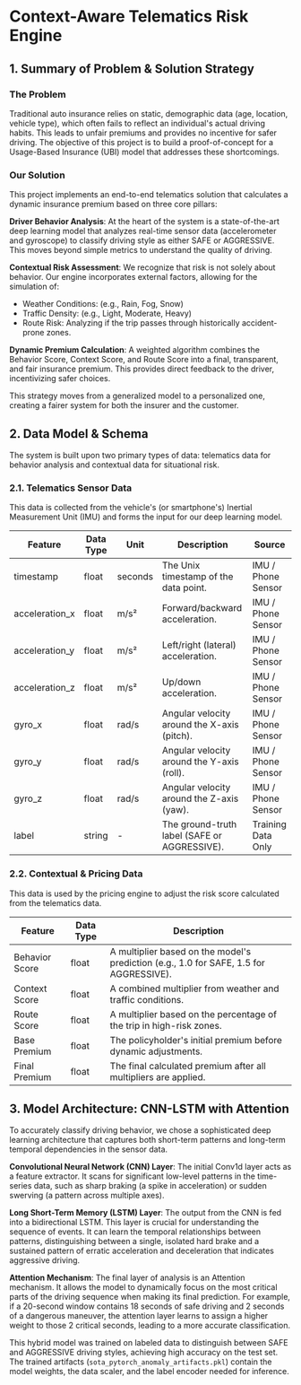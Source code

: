 # Context-Aware Telematics Risk Engine

## 1. Summary of Problem & Solution Strategy

### The Problem
Traditional auto insurance relies on static, demographic data (age, location, vehicle type), which often fails to reflect an individual's actual driving habits. This leads to unfair premiums and provides no incentive for safer driving. The objective of this project is to build a proof-of-concept for a Usage-Based Insurance (UBI) model that addresses these shortcomings.

### Our Solution
This project implements an end-to-end telematics solution that calculates a dynamic insurance premium based on three core pillars:

**Driver Behavior Analysis**: At the heart of the system is a state-of-the-art deep learning model that analyzes real-time sensor data (accelerometer and gyroscope) to classify driving style as either SAFE or AGGRESSIVE. This moves beyond simple metrics to understand the quality of driving.

**Contextual Risk Assessment**: We recognize that risk is not solely about behavior. Our engine incorporates external factors, allowing for the simulation of:
- Weather Conditions: (e.g., Rain, Fog, Snow)
- Traffic Density: (e.g., Light, Moderate, Heavy)
- Route Risk: Analyzing if the trip passes through historically accident-prone zones.

**Dynamic Premium Calculation**: A weighted algorithm combines the Behavior Score, Context Score, and Route Score into a final, transparent, and fair insurance premium. This provides direct feedback to the driver, incentivizing safer choices.

This strategy moves from a generalized model to a personalized one, creating a fairer system for both the insurer and the customer.

## 2. Data Model & Schema

The system is built upon two primary types of data: telematics data for behavior analysis and contextual data for situational risk.

### 2.1. Telematics Sensor Data

This data is collected from the vehicle's (or smartphone's) Inertial Measurement Unit (IMU) and forms the input for our deep learning model.

| Feature | Data Type | Unit | Description | Source |
|---------|-----------|------|-------------|---------|
| timestamp | float | seconds | The Unix timestamp of the data point. | IMU / Phone Sensor |
| acceleration_x | float | m/s² | Forward/backward acceleration. | IMU / Phone Sensor |
| acceleration_y | float | m/s² | Left/right (lateral) acceleration. | IMU / Phone Sensor |
| acceleration_z | float | m/s² | Up/down acceleration. | IMU / Phone Sensor |
| gyro_x | float | rad/s | Angular velocity around the X-axis (pitch). | IMU / Phone Sensor |
| gyro_y | float | rad/s | Angular velocity around the Y-axis (roll). | IMU / Phone Sensor |
| gyro_z | float | rad/s | Angular velocity around the Z-axis (yaw). | IMU / Phone Sensor |
| label | string | - | The ground-truth label (SAFE or AGGRESSIVE). | Training Data Only |

### 2.2. Contextual & Pricing Data

This data is used by the pricing engine to adjust the risk score calculated from the telematics data.

| Feature | Data Type | Description |
|---------|-----------|-------------|
| Behavior Score | float | A multiplier based on the model's prediction (e.g., 1.0 for SAFE, 1.5 for AGGRESSIVE). |
| Context Score | float | A combined multiplier from weather and traffic conditions. |
| Route Score | float | A multiplier based on the percentage of the trip in high-risk zones. |
| Base Premium | float | The policyholder's initial premium before dynamic adjustments. |
| Final Premium | float | The final calculated premium after all multipliers are applied. |

## 3. Model Architecture: CNN-LSTM with Attention

To accurately classify driving behavior, we chose a sophisticated deep learning architecture that captures both short-term patterns and long-term temporal dependencies in the sensor data.

**Convolutional Neural Network (CNN) Layer**: The initial Conv1d layer acts as a feature extractor. It scans for significant low-level patterns in the time-series data, such as sharp braking (a spike in acceleration) or sudden swerving (a pattern across multiple axes).

**Long Short-Term Memory (LSTM) Layer**: The output from the CNN is fed into a bidirectional LSTM. This layer is crucial for understanding the sequence of events. It can learn the temporal relationships between patterns, distinguishing between a single, isolated hard brake and a sustained pattern of erratic acceleration and deceleration that indicates aggressive driving.

**Attention Mechanism**: The final layer of analysis is an Attention mechanism. It allows the model to dynamically focus on the most critical parts of the driving sequence when making its final prediction. For example, if a 20-second window contains 18 seconds of safe driving and 2 seconds of a dangerous maneuver, the attention layer learns to assign a higher weight to those 2 critical seconds, leading to a more accurate classification.

This hybrid model was trained on labeled data to distinguish between SAFE and AGGRESSIVE driving styles, achieving high accuracy on the test set. The trained artifacts (`sota_pytorch_anomaly_artifacts.pkl`) contain the model weights, the data scaler, and the label encoder needed for inference.